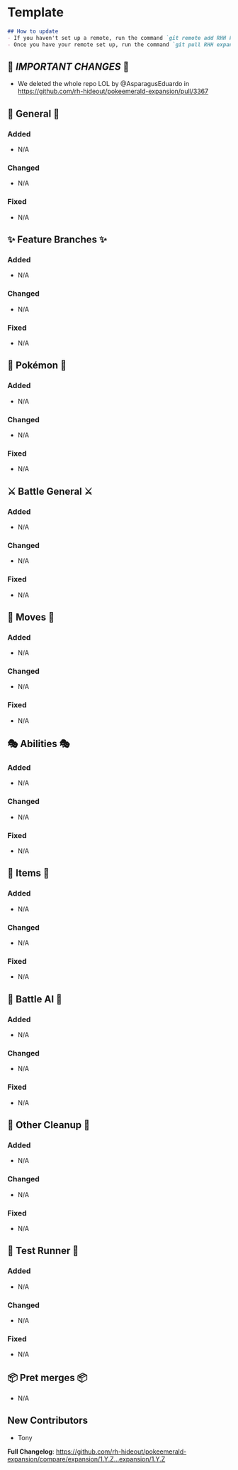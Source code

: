 # Template

```md
## How to update
- If you haven't set up a remote, run the command `git remote add RHH https://github.com/rh-hideout/pokeemerald-expansion`.
- Once you have your remote set up, run the command `git pull RHH expansion/1.Y.Z`.
```

## 🌋 *IMPORTANT CHANGES* 🌋
* We deleted the whole repo LOL by @AsparagusEduardo in https://github.com/rh-hideout/pokeemerald-expansion/pull/3367

## 🧬 General 🧬
### Added
* N/A
### Changed
* N/A
### Fixed
* N/A

## ✨ Feature Branches ✨
### Added
* N/A
### Changed
* N/A
### Fixed
* N/A

## 🐉 Pokémon 🐉
### Added
* N/A
### Changed
* N/A
### Fixed
* N/A

## ⚔️ Battle General ⚔️ ##
### Added
* N/A
### Changed
* N/A
### Fixed
* N/A

## 🤹 Moves 🤹
### Added
* N/A
### Changed
* N/A
### Fixed
* N/A

## 🎭 Abilities 🎭
### Added
* N/A
### Changed
* N/A
### Fixed
* N/A

## 🧶 Items 🧶
### Added
* N/A
### Changed
* N/A
### Fixed
* N/A

## 🤖 Battle AI 🤖
### Added
* N/A
### Changed
* N/A
### Fixed
* N/A

## 🧹 Other Cleanup 🧹
### Added
* N/A
### Changed
* N/A
### Fixed
* N/A

## 🧪 Test Runner 🧪
### Added
* N/A
### Changed
* N/A
### Fixed
* N/A

## 📦 Pret merges 📦
* N/A


## New Contributors
* Tony

**Full Changelog**: https://github.com/rh-hideout/pokeemerald-expansion/compare/expansion/1.Y.Z...expansion/1.Y.Z

<!--Last PR: ____-->

